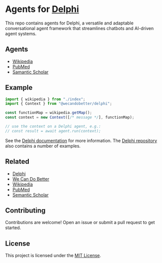 # Agents for [Delphi](https://github.com/WeCanDoBetter/delphi)

This repo contains agents for Delphi, a versatile and adaptable conversational
agent framework that streamlines chatbots and AI-driven agent systems.

## Agents

- [Wikipedia](./src/apis/wikipedia/README.md)
- [PubMed](./src/apis/pubmed/README.md)
- [Samantic Scholar](./src/apis/samantic-scholar/README.md)

## Example

```ts
import { wikipedia } from "./index";
import { Context } from "@wecandobetter/delphi";

const functionMap = wikipedia.getMap();
const context = new Context([/* message */], functionMap);

// use the context on a Delphi agent, e.g.:
// const result = await agent.run(context);
```

See the [Delphi documentation](https://wecandobetter.github.io/delphi/) for more
information. The [Delphi repository](https://github/com/WeCanDoBetter/delphi)
also contains a number of examples.

## Related

- [Delphi](https://wecandobetter.github.io/delphi/)
- [We Can Do Better](https://wcdb.life/)
- [Wikipedia](https://www.wikipedia.org/)
- [PubMed](https://pubmed.ncbi.nlm.nih.gov/)
- [Semantic Scholar](https://www.semanticscholar.org/)

## Contributing

Contributions are welcome! Open an issue or submit a pull request to get
started.

## License

This project is licensed under the [MIT License](./LICENSE).
